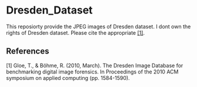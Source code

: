 # Dresden_Dataset

This reposiorty provide the JPEG images of Dresden dataset. I dont own the rights of Dresden dataset. 
Please cite the appropriate [[1]](#1).

## References
<a id="1">[1]</a> 
Gloe, T., & Böhme, R. (2010, March). 
The Dresden Image Database for benchmarking digital image forensics.
In Proceedings of the 2010 ACM symposium on applied computing (pp. 1584-1590).
